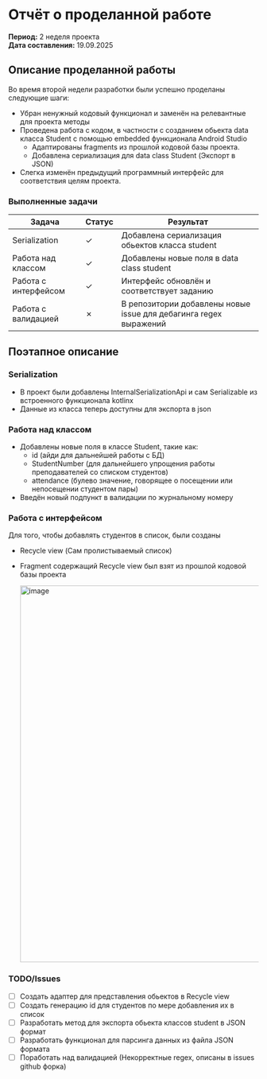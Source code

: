 # Отчёт о проделанной работе
**Период:** 2 неделя проекта  
**Дата составления:** 19.09.2025  

## Описание проделанной работы

Во время второй недели разработки были успешно проделаны следующие шаги:
- Убран ненужный кодовый функционал и заменён на релевантные для проекта методы
- Проведена работа с кодом, в частности с созданием обьекта data класса Student с помощью embedded функционала Android Studio
    - Адаптированы fragments из прошлой кодовой базы проекта.
    - Добавлена сериализация для data class Student (Экспорт в JSON)
- Слегка изменён предыдущий программный интерфейс для соответствия целям проекта.



### Выполненные задачи

| Задача | Статус | Результат |
|--------|--------|-----------|
| Serialization | &check; | Добавлена сериализация обьектов класса student |
| Работа над классом | &check; | Добавлены новые поля в data class student  |
| Работа с интерфейсом | &check; | Интерфейс обновлён и соответствует заданию |
| Работа с валидацией | &cross; | В репозитории добавлены новые issue для дебагинга regex выражений |


## Поэтапное описание

### Serialization
- В проект были добавлены InternalSerializationApi и сам Serializable из встроенного функционала kotlinx
- Данные из класса теперь доступны для экспорта в json

### Работа над классом
- Добавлены новые поля в классе Student, такие как:
    - id (айди для дальнейшей работы с БД)
    - StudentNumber (для дальнейшего упрощения работы преподавателей со списком студентов)
    - attendance (булево значение, говорящее о посещении или непосещении студентом пары)
- Введён новый подпункт в валидации по журнальному номеру

### Работа с интерфейсом

Для того, чтобы добавлять студентов в список, были созданы
- Recycle view (Сам пролистываемый список)
- Fragment содержащий Recycle view был взят из прошлой кодовой базы проекта

  <img width="513" height="758" alt="image" src="https://github.com/user-attachments/assets/92801869-92c9-40cb-bb72-e24738bb20bb" />


### TODO/Issues
- [ ] Создать адаптер для представления обьектов в Recycle view
- [ ] Создать генерацию id для студентов по мере добавления их в список
- [ ] Разработать метод для экспорта обьекта классов student в JSON формат
- [ ] Разработать функционал для парсинга данных из файла JSON формата
- [ ] Поработать над валидацией (Некорректные regex, описаны в issues github форка)
